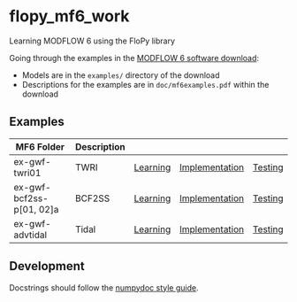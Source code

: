 # flopy_mf6_work
Learning MODFLOW 6 using the FloPy library

Going through the examples in the [MODFLOW 6 software download](https://www.usgs.gov/software/modflow-6-usgs-modular-hydrologic-model):
- Models are in the `examples/` directory of the download
- Descriptions for the examples are in `doc/mf6examples.pdf` within the download

## Examples

<table>
  <thead>
    <tr>
      <th scope="col">MF6 Folder</th>
      <th scope="col">Description</th>
      <th scope="col"></th>
      <th scope="col"></th>
      <th scope="col"></th>
    </tr>
  </thead>
  <tbody>
    <tr>
      <td>ex-gwf-twri01</td>
      <td>TWRI</td>
      <td><a href="https://github.com/dannbuckley/flopy_mf6_work/blob/main/notebooks/learning/gwf_twri01.ipynb">Learning</a></td>
      <td><a href="https://github.com/dannbuckley/flopy_mf6_work/blob/main/src/flopy_mf6_work/gwf/twri01.py">Implementation</a></td>
      <td><a href="https://github.com/dannbuckley/flopy_mf6_work/blob/main/notebooks/testing/gwf_twri01/gwf_twri01.ipynb">Testing</a></td>
    </tr>
    <tr>
      <td>ex-gwf-bcf2ss-p[01, 02]a</td>
      <td>BCF2SS</td>
      <td><a href="https://github.com/dannbuckley/flopy_mf6_work/blob/main/notebooks/learning/gwf_bcf2ss.ipynb">Learning</a></td>
      <td><a href="https://github.com/dannbuckley/flopy_mf6_work/blob/main/src/flopy_mf6_work/gwf/bcf2ss.py">Implementation</a></td>
      <td><a href="https://github.com/dannbuckley/flopy_mf6_work/blob/main/notebooks/testing/gwf_bcf2ss/gwf_bcf2ss.ipynb">Testing</a></td>
    </tr>
    <tr>
      <td>ex-gwf-advtidal</td>
      <td>Tidal</td>
      <td><a href="https://github.com/dannbuckley/flopy_mf6_work/blob/main/notebooks/learning/gwf_advtidal.ipynb">Learning</a></td>
      <td><a href="https://github.com/dannbuckley/flopy_mf6_work/blob/main/src/flopy_mf6_work/gwf/advtidal/__init__.py">Implementation</a></td>
      <td><a href="https://github.com/dannbuckley/flopy_mf6_work/blob/main/notebooks/testing/gwf_advtidal/gwf_advtidal.ipynb">Testing</a></td>
    </tr>
  </tbody>
</table>

## Development

Docstrings should follow the [numpydoc style guide](https://numpydoc.readthedocs.io/en/latest/format.html).
